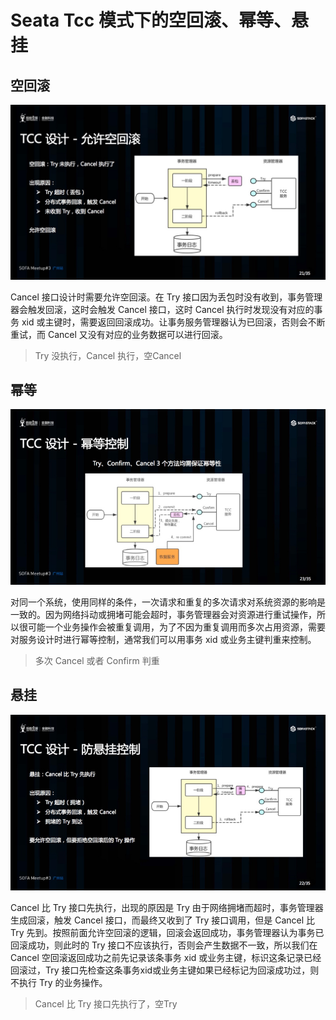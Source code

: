 # Seata Tcc 模式下的空回滚、幂等、悬挂

## 空回滚

![TCC 设计 - 允许空回滚](../../image/1565776830700-d2abb153-e892-4e3c-b300-18050f6d5f55.jpeg)

Cancel 接口设计时需要允许空回滚。在 Try 接口因为丢包时没有收到，事务管理器会触发回滚，这时会触发 Cancel 接口，这时 Cancel 执行时发现没有对应的事务 xid 或主键时，需要返回回滚成功。让事务服务管理器认为已回滚，否则会不断重试，而 Cancel 又没有对应的业务数据可以进行回滚。

> Try 没执行，Cancel 执行，空Cancel 

## 幂等

![16_52_07__08_13_2019.jpg](../../image/19aaaaaaassseeeessssssffffffffeee.jpeg)

对同一个系统，使用同样的条件，一次请求和重复的多次请求对系统资源的影响是一致的。因为网络抖动或拥堵可能会超时，事务管理器会对资源进行重试操作，所以很可能一个业务操作会被重复调用，为了不因为重复调用而多次占用资源，需要对服务设计时进行幂等控制，通常我们可以用事务 xid 或业务主键判重来控制。

> 多次 Cancel 或者 Confirm  判重

## 悬挂

![16_51_56__08_13_2019.jpg](../../image/6464646adf46s5df46asd4f6as4df6.jpeg)

Cancel 比 Try 接口先执行，出现的原因是 Try 由于网络拥堵而超时，事务管理器生成回滚，触发 Cancel 接口，而最终又收到了 Try 接口调用，但是 Cancel 比 Try 先到。按照前面允许空回滚的逻辑，回滚会返回成功，事务管理器认为事务已回滚成功，则此时的 Try 接口不应该执行，否则会产生数据不一致，所以我们在 Cancel 空回滚返回成功之前先记录该条事务 xid 或业务主键，标识这条记录已经回滚过，Try 接口先检查这条事务xid或业务主键如果已经标记为回滚成功过，则不执行 Try 的业务操作。

> Cancel 比 Try 接口先执行了，空Try